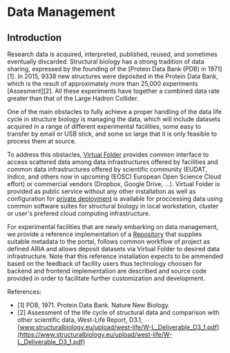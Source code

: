 # Data Management

## Introduction

  
Research data is acquired, interpreted, published, reused, and sometimes eventually discarded. Structural biology has a strong tradition of data sharing, expressed by the founding of the [Protein Data Bank (PDB) in 1971][1]. In 2015, 9338 new structures were deposited in the Protein Data Bank, which is the result of approximately more than 25,000 experiments [Assesment][2]. All these experiments have together a combined data rate greater than that of the Large Hadron Collider.

One of the main obstacles to fully achieve a proper handling of the data life cycle in structure biology is managing the data, which will include datasets acquired in a range of different experimental facilities, some easy to transfer by email or USB stick, and some so large that it is only feasible to process them at source.

To address this obstacles, [Virtual Folder](virtual-folder/) provides common interface to access scattered data among data infrastructures offered by facilities and common data infrastructures offered by scientific community \(EUDAT, Indico, and others now in upcoming \(EOSC\) European Open Science Cloud effort\) or commercial vendors \(Dropbox, Google Drive, ...\). Virtual Folder is provided as public service without any other installation as well as configuration for [private deployment](virtual-machines.md) is available for proccessing data using common software suites for structural biology in local workstation, cluster or user's prefered cloud computing infrastructure.

For experimental facilities that are newly embarking on data management, we provide a reference implementation of a [Repository](repository/) that supplies suitable metadata to the portal, follows common workflow of project as defined ARIA and allows deposit datasets via Virtual Folder to desired data infrastructure. Note that this reference installation expects to be ammended based on the feedback of facility users thus technology choosen for backend and frontend implementation are described and source code provided in order to facilitate further customization and development.

References:
- [1] PDB, 1971. Protein Data Bank. Nature New Biology.
- [2] Assessment of the life cycle of structural data and comparison with other scientific data, West-Life Report, D3.1, [www.structuralbiology.eu/upload/west-life/W-L_Deliverable_D3_1.pdf](https://www.structuralbiology.eu/upload/west-life/W-L_Deliverable_D3_1.pdf)